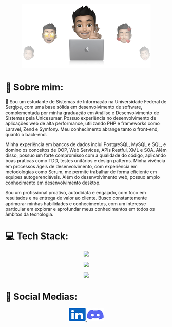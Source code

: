 <p align="center">
  <img src="https://raw.githubusercontent.com/jvvict0r/jvvict0r/refs/heads/master/cover-thompson.png" height="200"/>
</p>

# 💫 Sobre mim:
🚀 Sou um estudante de Sistemas de Informação na Universidade Federal de Sergipe, com uma base sólida em desenvolvimento de software, complementada por minha graduação em Análise e Desenvolvimento de Sistemas pela Unicesumar. Possuo experiência no desenvolvimento de aplicações web de alta performance, utilizando PHP e frameworks como Laravel, Zend e Symfony. Meu conhecimento abrange tanto o front-end, quanto o back-end. 

Minha experiência em bancos de dados inclui PostgreSQL, MySQL e SQL, e domino os conceitos de OOP, Web Services, APIs Restful, XML e SOA. Além disso, possuo um forte compromisso com a qualidade do código, aplicando boas práticas como TDD, testes unitários e design patterns. Minha vivência em processos ágeis de desenvolvimento, com experiência em metodologias como Scrum, me permite trabalhar de forma eficiente em equipes autogerenciáveis. Além do desenvolvimento web, possuo amplo conhecimento em desenvolvimento desktop.

Sou um profissional proativo, autodidata e engajado, com foco em resultados e na entrega de valor ao cliente. Busco constantemente aprimorar minhas habilidades e conhecimentos, com um interesse particular em explorar e aprofundar meus conhecimentos em todos os âmbitos da tecnologia. 

# 💻 Tech Stack:
<p align="center">
  <a href="https://skillicons.dev">
    <img src="https://skillicons.dev/icons?i=html,css,js,typescript,php,laravel,react,next,nodejs,nest" />
  </a>
</p>
<p align="center">
  <a href="https://skillicons.dev">
    <img src="https://skillicons.dev/icons?i=mongodb,mysql,postgres" />
  </a>
</p>
<p align="center">
  <a href="https://skillicons.dev">
    <img src="https://skillicons.dev/icons?i=c,cs,cpp,dotnet,py,java,ruby" />
  </a>
</p>

# 📝 Social Medias: 
<div align="center">
  <a href="https://www.linkedin.com/in/jvvict0r/" target="_blank">
    <img src="https://raw.githubusercontent.com/jvvict0r/jvvict0r/refs/heads/master/linkedin.svg" width="52" height="40" alt="linkedin logo"  />
  </a>
  <a href="https://discord.gg/nkb2SDANrR" target="_blank">
    <img src="https://raw.githubusercontent.com/jvvict0r/jvvict0r/refs/heads/master/discord.svg" width="52" height="40" alt="discord logo"  />
  </a>
</div>
